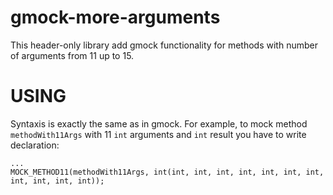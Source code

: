 # gmock-more-arguments
This header-only library add gmock functionality for methods with number of arguments from 11 up to 15.

# USING
Syntaxis is exactly the same as in gmock. For example, to mock method ```methodWith11Args``` with 11  ```int``` arguments and ```int``` result you have to write declaration: 
```
...
MOCK_METHOD11(methodWith11Args, int(int, int, int, int, int, int, int, int, int, int, int));
```

